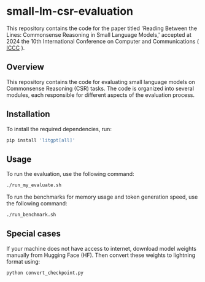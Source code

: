 # small-lm-csr-evaluation

This repository contains the code for the paper titled 'Reading Between the Lines: Commonsense Reasoning in Small Language Models,' accepted at 2024 the 10th International Conference on Computer and Communications ( [ICCC](https://www.iccc.org/) ).

## Overview

This repository contains the code for evaluating small language models on Commonsense Reasoning (CSR) tasks. The code is organized into several modules, each responsible for different aspects of the evaluation process.

## Installation

To install the required dependencies, run:
```bash
pip install 'litgpt[all]'
```

## Usage

To run the evaluation, use the following command:
```bash
./run_my_evaluate.sh
```

To run the benchmarks for memory usage and token generation speed, use the following command:
```bash
./run_benchmark.sh
```

## Special cases

If your machine does not have access to internet, download model weights manually from Hugging Face (HF). Then convert these weights to lightning format using:
```bash
python convert_checkpoint.py
```
